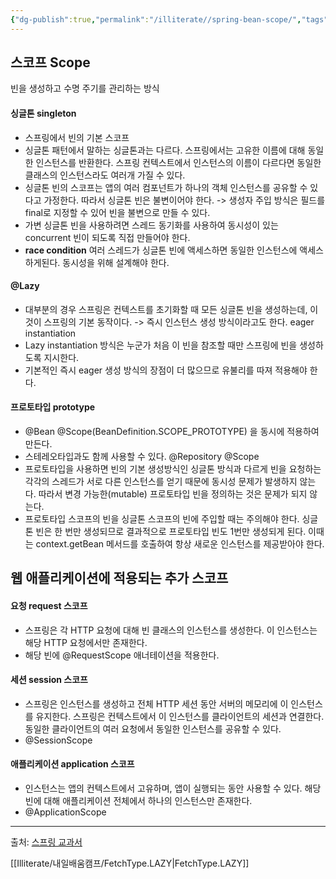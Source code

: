 ```yaml
---
{"dg-publish":true,"permalink":"/illiterate//spring-bean-scope/","tags":["spring","bean","scope"],"noteIcon":"","created":"2025-03-12T10:25:00","updated":"2025-03-12T23:52:17+09:00"}
---
```


## 스코프 Scope

빈을 생성하고 수명 주기를 관리하는 방식

#### 싱글톤 singleton

- 스프링에서 빈의 기본 스코프
- 싱글톤 패턴에서 말하는 싱글톤과는 다르다. 스프링에서는 고유한 이름에 대해 동일한 인스턴스를 반환한다. 스프링 컨텍스트에서 인스턴스의 이름이 다르다면 동일한 클래스의 인스턴스라도 여러개 가질 수 있다.
- 싱글톤 빈의 스코프는 앱의 여러 컴포넌트가 하나의 객체 인스턴스를 공유할 수 있다고 가정한다. 따라서 싱글톤 빈은 불변이어야 한다. -> 생성자 주입 방식은 필드를 final로 지정할 수 있어 빈을 불변으로 만들 수 있다.
- 가변 싱글톤 빈을 사용하려면 스레드 동기화를 사용하여 동시성이 있는 concurrent 빈이 되도록 직접 만들어야 한다.
- **race condition** 여러 스레드가 싱글톤 빈에 액세스하면 동일한 인스턴스에 액세스하게된다. 동시성을 위해 설계해야 한다.

#### @Lazy

- 대부분의 경우 스프링은 컨텍스트를 초기화할 때 모든 싱글톤 빈을 생성하는데, 이것이 스프링의 기본 동작이다. -> 즉시 인스턴스 생성 방식이라고도 한다. eager instantiation
- Lazy instantiation 방식은 누군가 처음 이 빈을 참조할 때만 스프링에 빈을 생성하도록 지시한다.
- 기본적인 즉시 eager 생성 방식의 장점이 더 많으므로 유불리를 따져 적용해야 한다.

#### 프로토타입 prototype

- @Bean @Scope(BeanDefinition.SCOPE_PROTOTYPE) 을 동시에 적용하여 만든다.
- 스테레오타입과도 함께 사용할 수 있다. @Repository @Scope
- 프로토타입을 사용하면 빈의 기본 생성방식인 싱글톤 방식과 다르게 빈을 요청하는 각각의 스레드가 서로 다른 인스턴스를 얻기 때문에 동시성 문제가 발생하지 않는다. 따라서 변경 가능한(mutable) 프로토타입 빈을 정의하는 것은 문제가 되지 않는다.
- 프로토타입 스코프의 빈을 싱글톤 스코프의 빈에 주입할 때는 주의해야 한다. 싱글톤 빈은 한 번만 생성되므로 결과적으로 프로토타입 빈도 1번만 생성되게 된다. 이때는 context.getBean 메서드를 호출하여 항상 새로운 인스턴스를 제공받아야 한다.

## 웹 애플리케이션에 적용되는 추가 스코프

#### 요청 request 스코프

- 스프링은 각 HTTP 요청에 대해 빈 클래스의 인스턴스를 생성한다. 이 인스턴스는 해당 HTTP 요청에서만 존재한다.
- 해당 빈에 @RequestScope 애너테이션을 적용한다.

#### 세션 session 스코프

- 스프링은 인스턴스를 생성하고 전체 HTTP 세션 동안 서버의 메모리에 이 인스턴스를 유지한다. 스프링은 컨텍스트에서 이 인스턴스를 클라이언트의 세션과 연결한다. 동일한 클라이언트의 여러 요청에서 동일한 인스턴스를 공유할 수 있다.
- @SessionScope

#### 애플리케이션 application 스코프

- 인스턴스는 앱의 컨텍스트에서 고유하며, 앱이 실행되는 동안 사용할 수 있다. 해당 빈에 대해 애플리케이션 전체에서 하나의 인스턴스만 존재한다.
- @ApplicationScope

---
출처: [스프링 교과서](https://product.kyobobook.co.kr/detail/S000213355775)

[[Illiterate/내일배움캠프/FetchType.LAZY\|FetchType.LAZY]]